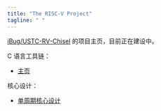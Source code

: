 ```yaml
---
title: "The RISC-V Project"
tagline: " "
---
```


[iBug/USTC-RV-Chisel](https://github.com/iBug/USTC-RV-Chisel) 的项目主页，目前正在建设中。

C 语言工具链：

- [主页](/toolchain)

核心设计：

- [单周期核心设计](/core)
